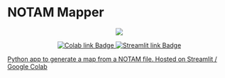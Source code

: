 # NOTAM Mapper

<p align="center">
<img src="https://github.com/johnathanfernandes/NOTAM_mapper/blob/master/pic.jpg?raw=true"/>
</p>

<p align="center">
<a href="https://colab.research.google.com/drive/1gtAnDnk0Aq6GVN_gHSPd0QZ4rmbO7Q_-?usp=sharing">
<img src="https://img.shields.io/badge/Google Colab-Click here!-yellow?style=for-the-badge&logo=google-colab" alt="Colab link Badge">
</a>

<a href="https://share.streamlit.io/johnathanfernandes/notam_mapper">
<img src="https://img.shields.io/badge/Streamlit-Click here!-red?style=for-the-badge&logo=streamlit" alt="Streamlit link Badge">
</p>

Python app to generate a map from a NOTAM file. Hosted on Streamlit / Google Colab
